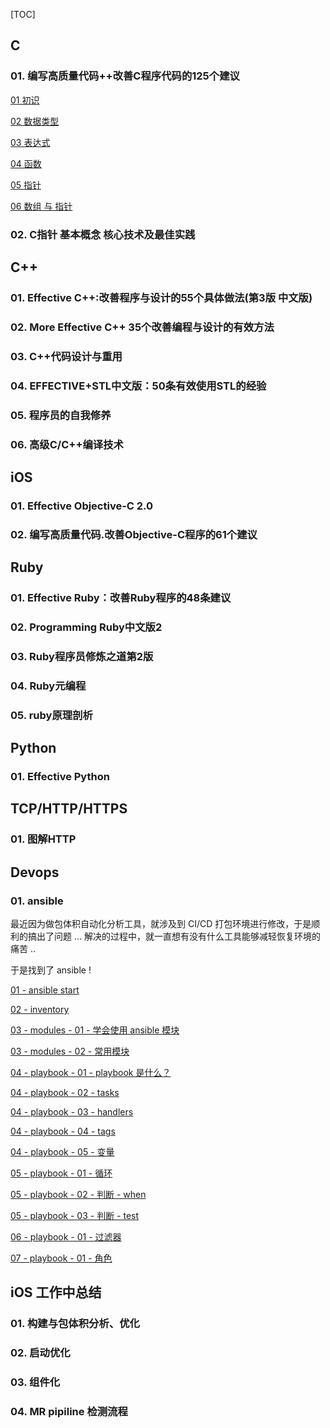 [TOC]

## C

### 01. 编写高质量代码++改善C程序代码的125个建议

[01 初识](./125_Suggestions_Writing_High_Quality_Code_for_c/01/initial.md)

[02 数据类型](./125_Suggestions_Writing_High_Quality_Code_for_c/02/data_type.md)

[03 表达式](./125_Suggestions_Writing_High_Quality_Code_for_c/03/expression.md)

[04 函数](./125_Suggestions_Writing_High_Quality_Code_for_c/04/function.md)

[05 指针](./125_Suggestions_Writing_High_Quality_Code_for_c/05/pointer.md)

[06 数组 与 指针](./125_Suggestions_Writing_High_Quality_Code_for_c/06/array_pointer.md)



### 02. C指针 基本概念 核心技术及最佳实践





## C++

### 01. Effective C++:改善程序与设计的55个具体做法(第3版 中文版)



### 02. More Effective C++  35个改善编程与设计的有效方法



### 03. C++代码设计与重用



### 04. EFFECTIVE+STL中文版：50条有效使用STL的经验



### 05. 程序员的自我修养



### 06. 高级C/C++编译技术





## iOS

### 01. Effective Objective-C 2.0



### 02. 编写高质量代码.改善Objective-C程序的61个建议







## Ruby

### 01. Effective Ruby：改善Ruby程序的48条建议



### 02. Programming Ruby中文版2



### 03. Ruby程序员修炼之道第2版



### 04. Ruby元编程



### 05. ruby原理剖析





## Python

### 01. Effective Python





## TCP/HTTP/HTTPS

### 01. 图解HTTP





## Devops

### 01. ansible

最近因为做包体积自动化分析工具，就涉及到 CI/CD 打包环境进行修改，于是顺利的搞出了问题 … 解决的过程中，就一直想有没有什么工具能够减轻恢复环境的痛苦 ..

于是找到了 ansible !

[01 - ansible start](./ansible/01/ansible_start.md)

[02 - inventory](./ansible/ansiblele_inventory.md)

[03 - modules - 01 - 学会使用 ansible 模块](./ansible/ansiblesible_modules.md)

[03 - modules - 02 - 常用模块](./ansible/ansiblesible_modules.md)

[04 - playbook - 01 - playbook 是什么？](./ansible/ansiblesible_playbook.md)

[04 - playbook - 02 - tasks](./ansible/ansiblesible_playbook.md)

[04 - playbook - 03 - handlers](./ansible/ansiblesible_playbook.md)

[04 - playbook - 04 - tags](./ansible/ansiblesible_playbook.md)

[04 - playbook - 05 - 变量](./ansible/ansiblesible_playbook.md)

[05 - playbook - 01 - 循环](./ansible/ansiblesible_playbook.md)

[05 - playbook - 02 - 判断 - when](./ansible/ansiblesible_playbook.md)

[05 - playbook - 03 - 判断 - test](./ansible/ansiblesible_playbook.md)

[06 - playbook - 01 - 过滤器](./ansible/ansiblele_playbook.md)

[07 - playbook - 01 - 角色](./ansible/ansiblele_playbook.md)



## iOS 工作中总结

### 01. 构建与包体积分析、优化



### 02. 启动优化



### 03. 组件化



### 04. MR pipiline 检测流程

